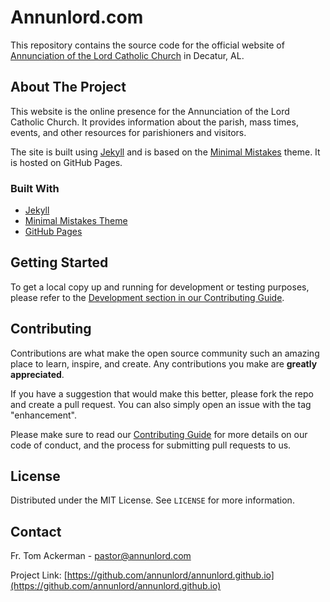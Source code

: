 # Annunlord.com

This repository contains the source code for the official website of [Annunciation of the Lord Catholic Church](https://annunlord.com) in Decatur, AL.

## About The Project

This website is the online presence for the Annunciation of the Lord Catholic Church. It provides information about the parish, mass times, events, and other resources for parishioners and visitors.

The site is built using [Jekyll](https://jekyllrb.com/) and is based on the [Minimal Mistakes](https://github.com/mmistakes/minimal-mistakes) theme. It is hosted on GitHub Pages.

### Built With

*   [Jekyll](https://jekyllrb.com/)
*   [Minimal Mistakes Theme](https://mmistakes.github.io/minimal-mistakes/)
*   [GitHub Pages](https://pages.github.com/)

## Getting Started

To get a local copy up and running for development or testing purposes, please refer to the [Development section in our Contributing Guide](CONTRIBUTING.md#development).

## Contributing

Contributions are what make the open source community such an amazing place to learn, inspire, and create. Any contributions you make are **greatly appreciated**.

If you have a suggestion that would make this better, please fork the repo and create a pull request. You can also simply open an issue with the tag "enhancement".

Please make sure to read our [Contributing Guide](CONTRIBUTING.md) for more details on our code of conduct, and the process for submitting pull requests to us.

## License

Distributed under the MIT License. See `LICENSE` for more information.

## Contact

Fr. Tom Ackerman - pastor@annunlord.com

Project Link: [https://github.com/annunlord/annunlord.github.io](https://github.com/annunlord/annunlord.github.io)

